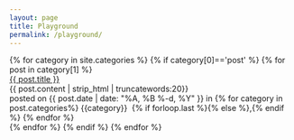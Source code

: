 ```yaml
---
layout: page
title: Playground
permalink: /playground/
---
```


<section id="page-content">
  <div class="container">
    <div class="post-list">
    {% for category in site.categories %}
      {% if category[0]=='post' %}
        {% for post in category[1] %}
        </div>
        <div class="post-box">
        <div class="post-title">
          <a class="post-title" href="{{post.url | prepend:site.baseurl }}" > {{ post.title }}</a>
        </div>
        <div class="post-excerpt">
            {{ post.content | strip_html | truncatewords:20}}
        </div>
        <div class="posted">
          posted on
          <span class="posted-on">
          {{ post.date | date: "%A, %B %-d, %Y" }}
          </span>
          <span class="in">
            in
          </span>
          <span class="categories-on">
          {% for category in post.categories%}
          {{category}} &nbsp;{% if forloop.last %}{% else %},{% endif %}
          {% endfor %}
          </span>
        </div>
      </div>
        {% endfor %}
    {% endif %}
    {% endfor %}
  </div>

